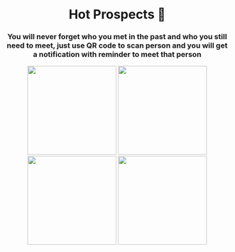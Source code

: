 <h1 align="center">Hot Prospects 📔</h1>
<h3 align="center">You will never forget who you met in the past and who you still need to meet, just use QR code to scan person and you will get a notification with reminder to meet that person</h3>

<p align="center">
  <img src="https://user-images.githubusercontent.com/98255061/224870442-fd11d885-5be3-47dd-8ae0-551317aa389e.png" width="200" />
  <img src="https://user-images.githubusercontent.com/98255061/224870441-7ba36b0e-4075-4ce0-ae54-8614e9fb8154.png" width="200" />
  <img src="https://user-images.githubusercontent.com/98255061/224870440-0d446cd0-c4e3-4745-a18f-26dee486c7cb.png" width="200" />
  <img src="https://user-images.githubusercontent.com/98255061/224870436-2c00c575-0a59-4af5-9a1c-7d4b275d7e48.png" width="200" />
  </p>
